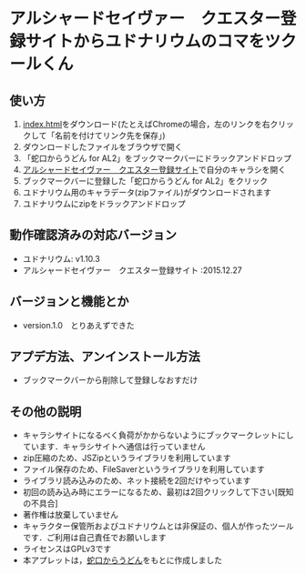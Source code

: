 # アルシャードセイヴァー　クエスター登録サイトからユドナリウムのコマをツクールくん

## 使い方

1. [index.html](https://raw.githubusercontent.com/inagawa-k/AL2_4_udon/master/index.html)をダウンロード(たとえばChromeの場合，左のリンクを右クリックして「名前を付けてリンク先を保存」)
1. ダウンロードしたファイルをブラウザで開く
1. 「蛇口からうどん for AL2」をブックマークバーにドラックアンドドロップ
1. [アルシャードセイヴァー　クエスター登録サイト](https://character-sheets.appspot.com/al2/edit.html)で自分のキャラシを開く
1. ブックマークバーに登録した「蛇口からうどん for AL2」をクリック
1. ユドナリウム用のキャラデータ(zipファイル)がダウンロードされます
1. ユドナリウムにzipをドラックアンドドロップ

## 動作確認済みの対応バージョン
- ユドナリウム: v1.10.3
- アルシャードセイヴァー　クエスター登録サイト :2015.12.27

## バージョンと機能とか
- version.1.0　とりあえずできた

## アプデ方法、アンインストール方法
- ブックマークバーから削除して登録しなおすだけ

## その他の説明
- キャラシサイトになるべく負荷がかからないようにブックマークレットにしています．キャラシサイトへ通信は行っていません
- zip圧縮のため、JSZipというライブラリを利用しています
- ファイル保存のため、FileSaverというライブラリを利用しています
- ライブラリ読み込みのため、ネット接続を2回だけやっています
- 初回の読み込み時にエラーになるため、最初は2回クリックして下さい[既知の不具合]
- 著作権は放棄していません
- キャラクター保管所およびユドナリウムとは非保証の、個人が作ったツールです．ご利用は自己責任でお願いします
- ライセンスはGPLv3です
- 本アプレットは，[蛇口からうどん](https://saronpasu.github.io/trpg_pages/docs/ara/)をもとに作成しました
